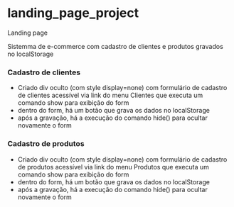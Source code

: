 # landing_page_project
Landing page

Sistemma de e-commerce com cadastro de clientes e produtos gravados no localStorage

### Cadastro de clientes
- Criado div oculto (com style display=none) com formulário de cadastro de clientes acessível via link do menu Clientes que executa um comando show para exibição do form
- dentro do form, há um botão que grava os dados no localStorage
- após a gravação, há a execução do comando hide() para ocultar novamente o form

### Cadastro de produtos
- Criado div oculto (com style display=none) com formulário de cadastro de produtos acessível via link do menu Produtos que executa um comando show para exibição do form
- dentro do form, há um botão que grava os dados no localStorage
- após a gravação, há a execução do comando hide() para ocultar novamente o form




